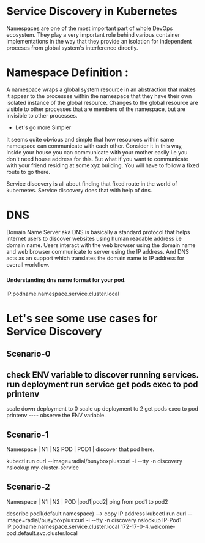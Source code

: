# Service Discovery in Kubernetes
Namespaces are one of the most important part of whole DevOps ecosystem. 
They play a very important role behind various container implementations in the way that they provide an isolation for independent proceses from global system's interference directly.

# Namespace Definition :
A namespace wraps a global system resource in an abstraction that makes it appear to the processes within the namespace that they have their own isolated instance of the global resource. Changes to the global resource are visible to other processes that are members of the namespace, but are invisible to other processes.
       
* Let's go more Simpler

It seems quite obvious and simple that how resources within same namespace can communicate with each other.
Consider it in this way, Inside your house you can communicate with your mother easily i.e you don't need house address for this. But what if you want to communicate with your friend residing at some xyz building. You will have to follow a fixed route to go there.

Service discovery is all about finding that fixed route in the world of kubernetes. Service discovery does that with help of dns. 

# DNS
Domain Name Server aka DNS is basically a standard protocol that helps internet users to discover websites using human readable address i.e domain name.
Users interact with the web browser using the domain name and web browser communicate to server using the IP address. And DNS acts as an support which translates the domain name to IP address for overall workflow.
#####

#### Understanding dns name format for your pod.
IP.podname.namespace.service.cluster.local

# Let's see some use cases for Service Discovery

## Scenario-0

check ENV variable to discover running services.
run deployment
run service
get pods
exec to pod
printenv
---------------------------------------------------
scale down deployment to 0
scale up deployment to 2
get pods
exec to pod
printenv
 ---- observe the ENV variable.

## Scenario-1 

Namespace | N1 | N2
POD       | POD1 | discover that pod here.

kubectl run curl --image=radial/busyboxplus:curl -i --tty -n discovery
nslookup my-cluster-service 


## Scenario-2

Namespace | N1 | N2 |
POD       |pod1|pod2|
ping from pod1 to pod2

describe pod1(default namespace) --> copy IP address
kubectl run curl --image=radial/busyboxplus:curl -i --tty -n discovery
nslookup IP-Pod1 
IP.podname.namespace.service.cluster.local
172-17-0-4.welcome-pod.default.svc.cluster.local
